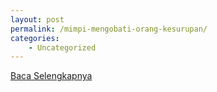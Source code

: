 ```yaml
---
layout: post
permalink: /mimpi-mengobati-orang-kesurupan/
categories:
    - Uncategorized
---
```


[Baca Selengkapnya](/08)